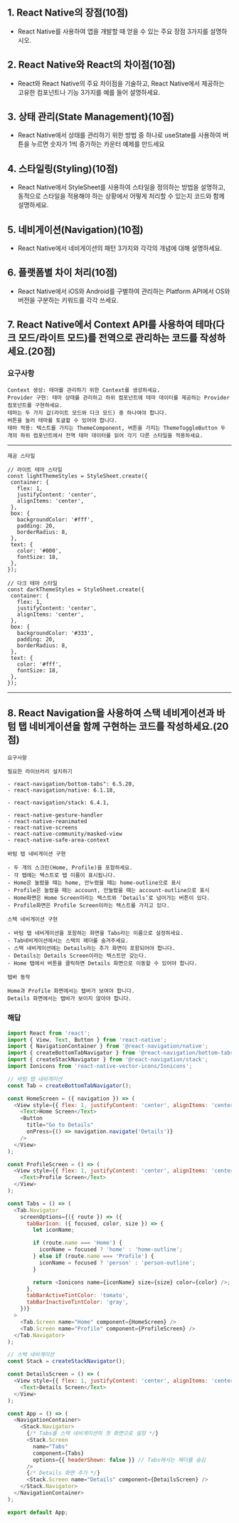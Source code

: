 ## 1. React Native의 장점(10점)
- React Native를 사용하여 앱을 개발할 때 얻을 수 있는 주요 장점 3가지를 설명하시오.

 

## 2. React Native와 React의 차이점(10점)

- React와 React Native의 주요 차이점을 기술하고, React Native에서 제공하는 고유한 컴포넌트나 기능 3가지를 예를 들어 설명하세요.

 

## 3. 상태 관리(State Management)(10점)

- React Native에서 상태를 관리하기 위한 방법 중 하나로 useState를 사용하여 버튼을 누르면 숫자가 1씩 증가하는 카운터 예제를 만드세요

 

## 4. 스타일링(Styling)(10점)

- React Native에서 StyleSheet를 사용하여 스타일을 정의하는 방법을 설명하고, 동적으로 스타일을 적용해야 하는 상황에서 어떻게 처리할 수 있는지 코드와 함께 설명하세요.
 

## 5. 네비게이션(Navigation)(10점)

- React Native에서 네비게이션의 패턴 3가지와 각각의 개념에 대해 설명하세요.

 
## 6. 플랫폼별 차이 처리(10점)

- React Native에서 iOS와 Android를 구별하여 관리하는 Platform API에서 OS와 버전을 구분하는 키워드를 각각 쓰세요.
 

## 7. React Native에서 Context API를 사용하여 테마(다크 모드/라이트 모드)를 전역으로 관리하는 코드를 작성하세요.(20점)

 

### 요구사항
```
Context 생성: 테마를 관리하기 위한 Context를 생성하세요.
Provider 구현: 테마 상태를 관리하고 하위 컴포넌트에 테마 데이터를 제공하는 Provider 컴포넌트를 구현하세요.
테마는 두 가지 값(라이트 모드와 다크 모드) 중 하나여야 합니다.
버튼을 눌러 테마를 토글할 수 있어야 합니다.
테마 적용: 텍스트를 가지는 ThemeComponent, 버튼을 가지는 ThemeToggleButton 두 개의 하위 컴포넌트에서 전역 테마 데이터를 읽어 각기 다른 스타일을 적용하세요.
```
------------------------------------------------------------------------
```
제공 스타일

// 라이트 테마 스타일
const lightThemeStyles = StyleSheet.create({
 container: {
   flex: 1,
   justifyContent: 'center',
   alignItems: 'center',
 },
 box: {
   backgroundColor: '#fff',
   padding: 20,
   borderRadius: 8,
 },
 text: {
   color: '#000',
   fontSize: 18,
 },
});

// 다크 테마 스타일
const darkThemeStyles = StyleSheet.create({
 container: {
   flex: 1,
   justifyContent: 'center',
   alignItems: 'center',
 },
 box: {
   backgroundColor: '#333',
   padding: 20,
   borderRadius: 8,
 },
 text: {
   color: '#fff',
   fontSize: 18,
 },
});
```
------------------------------------------------------------------------

 

## 8. React Navigation을 사용하여 스택 네비게이션과 바텀 탭 네비게이션을 함께 구현하는 코드를 작성하세요.(20점)
```
요구사항

필요한 라이브러리 설치하기

- react-navigation/bottom-tabs": 6.5.20,
- react-navigation/native: 6.1.18,

- react-navigation/stack: 6.4.1,

- react-native-gesture-handler
- react-native-reanimated
- react-native-screens
- react-native-community/masked-view
- react-native-safe-area-context
 
바텀 탭 네비게이션 구현

- 두 개의 스크린(Home, Profile)을 포함하세요.
- 각 탭에는 텍스트로 탭 이름이 표시됩니다.
- Home은 눌렸을 때는 home, 안누렸을 때는 home-outline으로 표시
- Profile은 눌렸을 때는 account, 안눌렸을 때는 account-outline으로 표시
- Home화면은 Home Screen이라는 텍스트와 ‘Details’로 넘어가는 버튼이 있다.
- Profile화면은 Profile Screen이라는 텍스트를 가지고 있다.
 
스택 네비게이션 구현

- 바텀 탭 네비게이션을 포함하는 화면을 Tabs라는 이름으로 설정하세요.
- Tab네비게이션에서는 스택의 헤더를 숨겨주세요.
- 스택 네비게이션에는 Details라는 추가 화면이 포함되어야 합니다.
- Details는 Details Screen이라는 텍스트만 갖는다.
- Home 탭에서 버튼을 클릭하면 Details 화면으로 이동할 수 있어야 합니다.
 
탭바 동작

Home과 Profile 화면에서는 탭바가 보여야 합니다.
Details 화면에서는 탭바가 보이지 않아야 합니다.
```
### 해답

```js
import React from 'react';
import { View, Text, Button } from 'react-native';
import { NavigationContainer } from '@react-navigation/native';
import { createBottomTabNavigator } from '@react-navigation/bottom-tabs';
import { createStackNavigator } from '@react-navigation/stack';
import Ionicons from 'react-native-vector-icons/Ionicons';

// 바텀 탭 네비게이션
const Tab = createBottomTabNavigator();

const HomeScreen = ({ navigation }) => (
  <View style={{ flex: 1, justifyContent: 'center', alignItems: 'center' }}>
    <Text>Home Screen</Text>
    <Button
      title="Go to Details"
      onPress={() => navigation.navigate('Details')}
    />
  </View>
);

const ProfileScreen = () => (
  <View style={{ flex: 1, justifyContent: 'center', alignItems: 'center' }}>
    <Text>Profile Screen</Text>
  </View>
);

const Tabs = () => (
  <Tab.Navigator
    screenOptions={({ route }) => ({
      tabBarIcon: ({ focused, color, size }) => {
        let iconName;

        if (route.name === 'Home') {
          iconName = focused ? 'home' : 'home-outline';
        } else if (route.name === 'Profile') {
          iconName = focused ? 'person' : 'person-outline';
        }

        return <Ionicons name={iconName} size={size} color={color} />;
      },
      tabBarActiveTintColor: 'tomato',
      tabBarInactiveTintColor: 'gray',
    })}
  >
    <Tab.Screen name="Home" component={HomeScreen} />
    <Tab.Screen name="Profile" component={ProfileScreen} />
  </Tab.Navigator>
);

// 스택 네비게이션
const Stack = createStackNavigator();

const DetailsScreen = () => (
  <View style={{ flex: 1, justifyContent: 'center', alignItems: 'center' }}>
    <Text>Details Screen</Text>
  </View>
);

const App = () => (
  <NavigationContainer>
    <Stack.Navigator>
      {/* Tabs를 스택 네비게이션의 첫 화면으로 설정 */}
      <Stack.Screen
        name="Tabs"
        component={Tabs}
        options={{ headerShown: false }} // Tabs에서는 헤더를 숨김
      />
      {/* Details 화면 추가 */}
      <Stack.Screen name="Details" component={DetailsScreen} />
    </Stack.Navigator>
  </NavigationContainer>
);

export default App;
```

